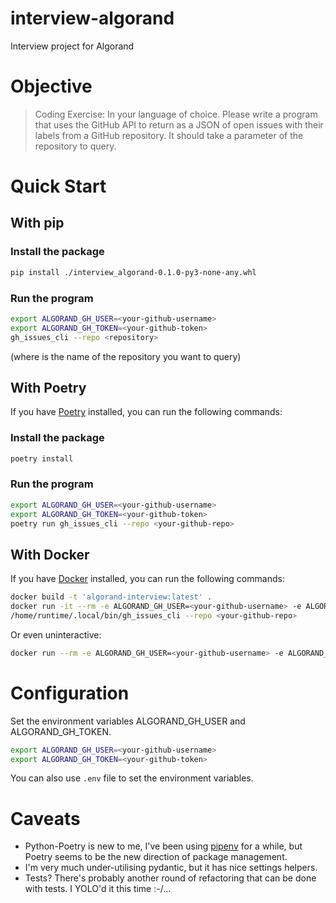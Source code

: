 # interview-algorand

Interview project for Algorand

# Objective

> Coding Exercise:
> In your language of choice. Please write a program that uses the GitHub API to return as a JSON of open issues with their labels from a GitHub repository.
> It should take a parameter of the repository to query.

# Quick Start

## With pip

### Install the package

```bash
pip install ./interview_algorand-0.1.0-py3-none-any.whl
```

### Run the program

```bash
export ALGORAND_GH_USER=<your-github-username>
export ALGORAND_GH_TOKEN=<your-github-token>
gh_issues_cli --repo <repository>
```

(where <repository> is the name of the repository you want to query)

## With Poetry

If you have [Poetry](https://python-poetry.org/docs/master/) installed, you can run the following commands:

### Install the package

```bash
poetry install
```

### Run the program

```bash
export ALGORAND_GH_USER=<your-github-username>
export ALGORAND_GH_TOKEN=<your-github-token>
poetry run gh_issues_cli --repo <your-github-repo>
```

## With Docker

If you have [Docker](https://www.docker.com/) installed, you can run the following commands:

```bash
docker build -t 'algorand-interview:latest' .
docker run -it --rm -e ALGORAND_GH_USER=<your-github-username> -e ALGORAND_GH_TOKEN=<your-github-token> algorand-interview:latest
/home/runtime/.local/bin/gh_issues_cli --repo <your-github-repo>
```

Or even uninteractive:

```bash
docker run --rm -e ALGORAND_GH_USER=<your-github-username> -e ALGORAND_GH_TOKEN=<your-github-token> algorand-interview:latest /home/runtime/.local/bin/gh_issues_cli --repo <your-github-repo>
```

# Configuration

Set the environment variables ALGORAND_GH_USER and ALGORAND_GH_TOKEN.

```bash
export ALGORAND_GH_USER=<your-github-username>
export ALGORAND_GH_TOKEN=<your-github-token>
```

You can also use `.env` file to set the environment variables.

# Caveats

* Python-Poetry is new to me, I've been using [pipenv](https://pipenv.pypa.io/en/latest/) for a while, but Poetry seems
  to be the new direction of package management.
* I'm very much under-utilising pydantic, but it has nice settings helpers.
* Tests? There's probably another round of refactoring that can be done with tests. I YOLO'd it this time :-/...

